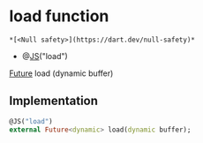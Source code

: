 


# load function






    *[<Null safety>](https://dart.dev/null-safety)*



- @[JS](https://pub.dev/documentation/js/0.6.3/js/JS-class.html)(&quot;load&quot;)

[Future](https://api.flutter.dev/flutter/dart-async/Future-class.html) load
(dynamic buffer)






## Implementation

```dart
@JS("load")
external Future<dynamic> load(dynamic buffer);
```








